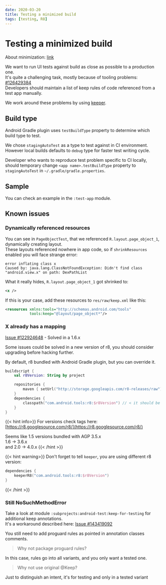 ```yaml
---
date: 2020-03-20
title: Testing a minimized build
tags: [testing, R8]
---
```


# Testing a minimized build

About minimization: [link](https://developer.android.com/studio/build/shrink-code)

We want to run UI tests against build as close as possible to a production one.\
It's quite a challenging task, mostly because of tooling problems: [#126429384](https://issuetracker.google.com/issues/126429384)\
Developers should maintain a list of keep rules of code referenced from a test app manually.

We work around these problems by using [keeper](https://slackhq.github.io/keeper/).

## Build type

Android Gradle plugin uses `testBuildType` property to determine which build type to test.

We chose `stagingAutoTest` as a type to test against in CI environment.\
However local builds defaults to `debug` type for faster test writing cycle.

Developer who wants to reproduce test problem specific to CI locally, should temporary change `<app name>.testBuildType` property
to `stagingAutoTest` in `~/.gradle/gradle.properties`.

## Sample

You can check an example in the `:test-app` module.

## Known issues

### Dynamically referenced resources

You can see in `PageObjectTest`, that we referenced `R.layout.page_object_1`, dynamically creating layout.\
These layouts referenced nowhere in app code, so if `shrinkResources` enabled you will face strange error:

```text
error inflating class x
Caused by: java.lang.ClassNotFoundException: Didn't find class "android.view.x" on path: DexPathList
```

What it really hides, `R.layout.page_object_1` got shrinked to:

```xml
<x />
```

If this is your case, add these resources to `res/raw/keep.xml` like this:

```xml
<resources xmlns:tools="http://schemas.android.com/tools"
           tools:keep="@layout/page_object*"/>
```

### X already has a mapping

[Issue #122924648](https://issuetracker.google.com/issues/122924648) - Solved in a 1.6.x

Some issues could be solved in a new version of r8, you should consider upgrading before hacking further.

By default, r8 bundled with Android Gradle plugin, but you can override it.

```kotlin
buildscript {
    val r8Version: String by project

    repositories {
        maven { setUrl("http://storage.googleapis.com/r8-releases/raw") }
    }
    dependencies {
        classpath("com.android.tools:r8:$r8Version") // < it should be added before android Gradle plugin
    }
}
```

{{< hint info>}}
For versions check tags here: [https://r8.googlesource.com/r8/](https://r8.googlesource.com/r8/)

Seems like 1.5 versions bundled with AGP 3.5.x\
1.6 -> 3.6.x\
and 2.0 -> 4.0.x
{{< /hint >}}

{{< hint warning>}}
Don't forget to tell `keeper`, you are using different r8 version:

```kotlin
dependencies {
    keeperR8("com.android.tools:r8:$r8Version")
}
```

{{< /hint >}}

### Still NoSuchMethodError 

Take a look at module `:subprojects:android-test:keep-for-testing` for additional keep annotations.\
It's a workaround described here: [Issue #143419092](https://issuetracker.google.com/issues/143419092#comment4)

You still need to add proguard rules as pointed in annotation classes comments.

> Why not package proguard rules?

In this case, rules go into all variants, and you only want a tested one.

> Why not use original @Keep?

Just to distinguish an intent, it's for testing and only in a tested variant
